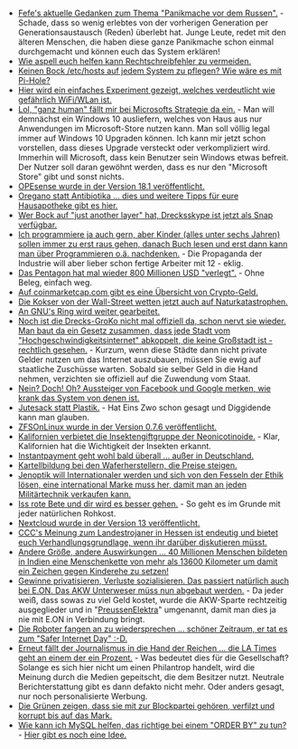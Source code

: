 * [Fefe's aktuelle Gedanken zum Thema "Panikmache vor dem Russen".](https://blog.fefe.de/?ts=a4890655) - Schade, dass so wenig erlebtes von der vorherigen Generation per Generationsaustausch (Reden) überlebt hat. Junge Leute, redet mit den älteren Menschen, die haben diese ganze Panikmache schon einmal durchgemacht und können euch das System erklären!
* [Wie aspell euch helfen kann Rechtschreibfehler zu vermeiden.](https://opensource.com/article/18/2/aspell)
* [Keinen Bock /etc/hosts auf jedem System zu pflegen? Wie wäre es mit Pi-Hole?](https://opensource.com/article/18/2/block-ads-raspberry-pi)
* [Hier wird ein einfaches Experiment gezeigt, welches verdeutlicht wie gefährlich WiFi/WLan ist.](http://www.neopresse.com/umwelt/wlan-ist-krebserregend/)
* [Lol, "ganz human" fällt mir bei Microsofts Strategie da ein.](https://www.golem.de/news/microsoft-windows-10-bekommt-einen-s-modus-1802-132580.html) - Man will demnächst ein Windows 10 ausliefern, welches von Haus aus nur Anwendungen im Microsoft-Store nutzen kann. Man soll völlig legal immer auf Windows 10 Upgraden können. Ich kann mir jetzt schon vorstellen, dass dieses Upgrade versteckt oder verkompliziert wird. Immerhin will Microsoft, dass kein Benutzer sein Windows etwas befreit. Der Nutzer soll daran gewöhnt werden, dass es nur den "Microsoft Store" gibt und sonst nichts.
* [OPEsense wurde in der Version 18.1 veröffentlicht.](https://www.pro-linux.de/news/1/25571/opnsense-181-freigegeben.html)
* [Oregano statt Antibiotika ... dies und weitere Tipps für eure Hausapotheke gibt es hier.](https://netzfrauen.org/2018/02/05/oregano/)
* [Wer Bock auf "just another layer" hat, Drecksskype ist jetzt als Snap verfügbar.](https://www.pro-linux.de/news/1/25574/skype-als-snap-verf%C3%BCgbar.html)
* [Ich programmiere ja auch gern, aber Kinder (alles unter sechs Jahren) sollen immer zu erst raus gehen, danach Buch lesen und erst dann kann man über Programmieren o.ä. nachdenken.](https://www.heise.de/newsticker/meldung/Was-Entwickler-koennen-und-was-sie-wollen-3960813.html) - Die Propaganda der Industrie will aber lieber schon fertige Arbeiter mit 12 - eklig.
* [Das Pentagon hat mal wieder 800 Millionen USD "verlegt".](https://blog.fefe.de/?ts=a4862a8e) - Ohne Beleg, einfach weg.
* [Auf coinmarketcap.com gibt es eine Übersicht von Crypto-Geld.](https://coinmarketcap.com/)
* [Die Kokser von der Wall-Street wetten jetzt auch auf Naturkatastrophen.](https://netzfrauen.org/2018/02/05/das-arche-noah-prinzip/)
* [An GNU's Ring wird weiter gearbeitet.](https://www.phoronix.com/scan.php?page=news_item&px=GNU-Ring-2018)
* [Noch ist die Drecks-GroKo nicht mal offiziell da, schon nervt sie wieder. Man baut da ein Gesetz zusammen, dass jede Stadt vom "Hochgeschwindigkeitsinternet" abkoppelt, die keine Großstadt ist - rechtlich gesehen.](https://www.golem.de/news/internet-gemeinden-gegen-rechtsanspruch-auf-breitband-1802-132608.html) - Kurzum, wenn diese Städte dann nicht private Gelder nutzen um das Internet auszubauen, müssen Sie ewig auf staatliche Zuschüsse warten. Sobald sie selber Geld in die Hand nehmen, verzichten sie offiziell auf die Zuwendung vom Staat.
* [Nein? Doch! Oh? Aussteiger von Facebook und Google merken, wie krank das System von denen ist.](https://www.heise.de/newsticker/meldung/Warnung-von-Ex-Mitarbeitern-Facebook-Google-Co-machen-suechtig-und-gefaehrden-die-Gesellschaft-3960504.html)
* [Jutesack statt Plastik.](https://www.careelite.de/jutesack-statt-plastiktuete/) - Hat Eins Zwo schon gesagt und Diggidende kann man glauben.
* [ZFSOnLinux wurde in der Version 0.7.6 veröffentlicht.](https://github.com/zfsonlinux/zfs/releases/tag/zfs-0.7.6)
* [Kalifornien verbietet die Insektengiftgruppe der Neonicotinoide.](https://netzfrauen.org/2018/02/06/neonicotinoide-2/) - Klar, Kalifornien hat die Wichtigkeit der Insekten erkannt.
* [Instantpayment geht wohl bald überall ... außer in Deutschland.](https://www.heise.de/newsticker/meldung/Instant-Payment-Einfuehrung-schneller-Ueberweisung-zieht-sich-in-Deutschland-hin-3961638.html)
* [Kartellbildung bei den Waferherstellern, die Preise steigen.](https://www.golem.de/news/halbleiter-wafer-preise-werden-um-20-prozent-steigen-1802-132617.html)
* [Jenoptik will Internationaler werden und sich von den Fesseln der Ethik lösen, eine international Marke muss her, damit man an jeden Militärtechnik verkaufen kann.](https://www.heise.de/newsticker/meldung/Jenoptik-erwaegt-nach-gutem-Jahr-Verkauf-von-Militaersparte-3961590.html)
* [Iss rote Bete und dir wird es besser gehen.](http://www.kraeuterallerlei.de/medizin-in-knollenform-warum-rote-bete-so-gesund-ist/) - So geht es im Grunde mit jeder natürlichen Rohkost.
* [Nextcloud wurde in der Version 13 veröffentlicht.](https://www.pro-linux.de/news/1/25577/nextcloud-13-erschienen.html)
* [CCC's Meinung zum Landestrojaner in Hessen ist endeutig und bietet euch Verhandlungsgrundlage, wenn ihr darüber diskutieren müsst.](https://www.ccc.de/de/updates/2018/stellungnahme-hessentrojaner)
* [Andere Größe, andere Auswirkungen ... 40 Millionen Menschen bildeten in Indien eine Menschenkette von mehr als 13600 Kilometer um damit ein Zeichen gegen Kinderehe zu setzen!](https://netzfrauen.org/2018/02/06/kinderehe/)
* [Gewinne privatisieren, Verluste sozialisieren. Das passiert natürlich auch bei E.ON. Das AKW Unterweser müss nun abgebaut werden.](https://www.heise.de/newsticker/meldung/AKW-Unterweser-darf-abgebaut-werden-3961706.html) - Da jeder weiß, dass sowas zu viel Geld kostet, wurde die AKW-Sparte rechtzeitig ausgeglieder und in "[PreussenElektra](https://de.wikipedia.org/wiki/PreussenElektra_(2016))" umgenannt, damit man dies ja nie mit E.ON in Verbindung bringt.
* [Die Roboter fangen an zu wiedersprechen ... schöner Zeitraum, er tat es zum "Safer Internet Day" :-D.](https://blog.fefe.de/?ts=a484cf83)
* [Erneut fällt der Journalismus in die Hand der Reichen ... die LA Times geht an einem der ein Prozent.](https://blog.fefe.de/?ts=a484f907) - Was bedeutet dies für die Gesellschaft? Solange es sich hier nicht um einen Philantrop handelt, wird die Meinung durch die Medien gepeitscht, die dem Besitzer nutzt. Neutrale Berichterstattung gibt es dann defakto nicht mehr. Oder anders gesagt, nur noch personalisierte Werbung.
* [Die Grünen zeigen, dass sie mit zur Blockpartei gehören, verfilzt und korrupt bis auf das Mark.](https://blog.fefe.de/?ts=a484ff2e)
* [Wie kann ich MySQL helfen, das richtige bei einem "ORDER BY" zu tun?](https://www.percona.com/blog/2018/02/05/four-ways-to-execute-mysql-group-by/) - [Hier gibt es noch eine Idee.](https://www.percona.com/blog/2018/01/29/using-generated-columns-in-mysql-5-7-to-increase-query-performance/)
